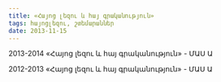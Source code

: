 ```yaml
---
title: «Հայոց լեզու և հայ գրականություն»
tags: հայոցլեզու, շտեմարաններ
date: 2013-11-15
---
```


2013-2014
«Հայոց լեզու և հայ գրականություն» - ՄԱՍ Ա


2012-2013
«Հայոց լեզու և հայ գրականություն» - ՄԱՍ Ա
